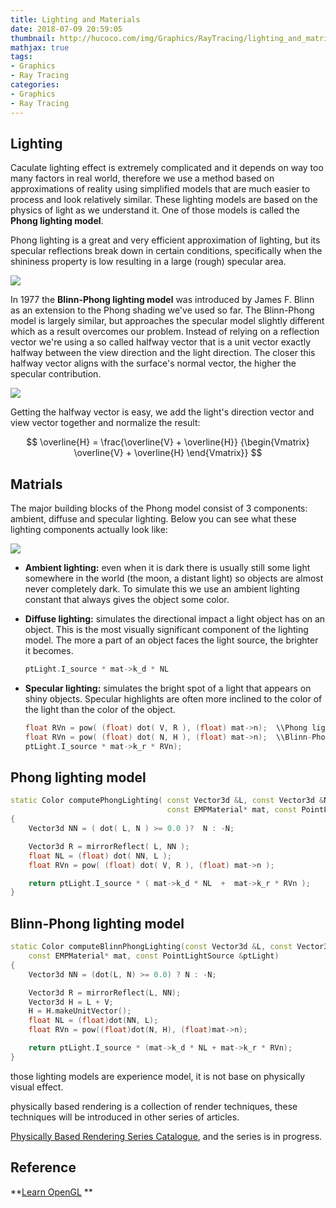 ```yaml
---
title: Lighting and Materials
date: 2018-07-09 20:59:05
thumbnail: http://hucoco.com/img/Graphics/RayTracing/lighting_and_matrials_00.png
mathjax: true
tags: 
- Graphics
- Ray Tracing
categories:
- Graphics
- Ray Tracing
---
```


## Lighting

Caculate lighting effect is extremely complicated and it depends on way too many factors in real world, therefore we use a method based on approximations of reality using simplified models that are much easier to process and look relatively similar. These lighting models are based on the physics of light as we understand it. One of those models is called the **Phong lighting model**. 

Phong lighting is a great and very efficient approximation of lighting, but its specular reflections break down in certain conditions, specifically when the shininess property is low resulting in a large (rough) specular area.

![](http://hucoco.com/img/Graphics/RayTracing/lighting_and_matrials_01.png)

<!--more-->

In 1977 the **Blinn-Phong lighting model** was introduced by James F. Blinn as an extension to the Phong shading we've used so far. The Blinn-Phong model is largely similar, but approaches the specular model slightly different which as a result overcomes our problem. Instead of relying on a reflection vector we're using a so called halfway vector that is a unit vector exactly halfway between the view direction and the light direction. The closer this halfway vector aligns with the surface's normal vector, the higher the specular contribution.

![](http://hucoco.com/img/Graphics/RayTracing/lighting_and_matrials_02.png)

Getting the halfway vector is easy, we add the light's direction vector and view vector together and normalize the result:

$$
\overline{H} = \frac{\overline{V} + \overline{H}}
{\begin{Vmatrix}
\overline{V} + \overline{H}
\end{Vmatrix}}
$$


## Matrials

The major building blocks of the Phong model consist of 3 components: ambient, diffuse and specular lighting. Below you can see what these lighting components actually look like:

![](http://hucoco.com/img/Graphics/RayTracing/lighting_and_matrials_00.png)

* **Ambient lighting:** even when it is dark there is usually still some light somewhere in the world (the moon, a distant light) so objects are almost never completely dark. To simulate this we use an ambient lighting constant that always gives the object some color.
* **Diffuse lighting:** simulates the directional impact a light object has on an object. This is the most visually significant component of the lighting model. The more a part of an object faces the light source, the brighter it becomes.

	```C++
	ptLight.I_source * mat->k_d * NL
	```
	
* **Specular lighting:** simulates the bright spot of a light that appears on shiny objects. Specular highlights are often more inclined to the color of the light than the color of the object.

	```C++
	float RVn = pow( (float) dot( V, R ), (float) mat->n);  \\Phong lighting model
	float RVn = pow( (float) dot( N, H ), (float) mat->n);  \\Blinn-Phong lighting model
	ptLight.I_source * mat->k_r * RVn);
	```

## Phong lighting model

```C++
static Color computePhongLighting( const Vector3d &L, const Vector3d &N, const Vector3d &V,
								   const EMPMaterial* mat, const PointLightSource &ptLight )
{
	Vector3d NN = ( dot( L, N ) >= 0.0 )?  N : -N;

	Vector3d R = mirrorReflect( L, NN );
	float NL = (float) dot( NN, L );
	float RVn = pow( (float) dot( V, R ), (float) mat->n );

	return ptLight.I_source * ( mat->k_d * NL  +  mat->k_r * RVn );
}
```

## Blinn-Phong lighting model

```C++
static Color computeBlinnPhongLighting(const Vector3d &L, const Vector3d &N, const Vector3d &V,
    const EMPMaterial* mat, const PointLightSource &ptLight)
{
    Vector3d NN = (dot(L, N) >= 0.0) ? N : -N;

    Vector3d R = mirrorReflect(L, NN);
    Vector3d H = L + V;
    H = H.makeUnitVector();
    float NL = (float)dot(NN, L);
    float RVn = pow((float)dot(N, H), (float)mat->n);

    return ptLight.I_source * (mat->k_d * NL + mat->k_r * RVn);
}

```

those lighting models are experience model, it is not base on physically visual effect. 

physically based rendering is a collection of render techniques, these techniques will be introduced in other series of articles. 

[Physically Based Rendering Series Catalogue](http://hucoco.com/2018/07/04/Physically-Based-Rendering-Catalogue/), and  the series is in progress.

## Reference

**[Learn OpenGL](https://learnopengl.com/) **
